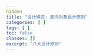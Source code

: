 ```yaml
---
hidden
title: "设计模式: 面向对象设计原则"
categories: [ ]
tags: [ ]
toc: false
classes: []
excerpt: "八大设计原则"
---
```


